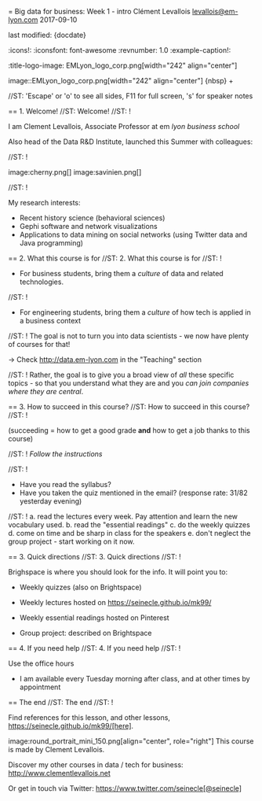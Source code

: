 = Big data for business: Week 1 - intro
Clément Levallois <levallois@em-lyon.com>
2017-09-10

last modified: {docdate}

:icons!:
:iconsfont:   font-awesome
:revnumber: 1.0
:example-caption!:

:title-logo-image: EMLyon_logo_corp.png[width="242" align="center"]

image::EMLyon_logo_corp.png[width="242" align="center"]
{nbsp} +

//ST: 'Escape' or 'o' to see all sides, F11 for full screen, 's' for speaker notes


== 1. Welcome!
//ST: Welcome!
//ST: !

I am Clement Levallois, Associate Professor at em *lyon business school*

Also head of the Data R&D Institute, launched this Summer with colleagues:

//ST: !

image:cherny.png[] image:savinien.png[]

//ST: !

My research interests:

- Recent history science (behavioral sciences)
- Gephi software and network visualizations
- Applications to data mining on social networks (using Twitter data and Java programming)

== 2. What this course is for
//ST: 2. What this course is for
//ST: !

- For business students, bring them a *culture* of data and related technologies.

//ST: !
- For engineering students, bring them a *culture* of how tech is applied in a business context

//ST: !
The goal is not to turn you into data scientists - we now have plenty of courses for that!

-> Check http://data.em-lyon.com in the "Teaching" section

//ST: !
Rather, the goal is to give you a broad view of *all* these specific topics - so that you understand what they are and you *can join companies where they are central*.

== 3. How to succeed in this course?
//ST: How to succeed in this course?
//ST: !

(succeeding = how to get a good grade __and__ how to get a job thanks to this course)

//ST: !
*Follow the instructions*

//ST: !

- Have you read the syllabus?
- Have you taken the quiz mentioned in the email? (response rate: 31/82 yesterday evening)


//ST: !
a. read the lectures every week. Pay attention and learn the new vocabulary used.
b. read the "essential readings"
c. do the weekly quizzes
d. come on time and be sharp in class for the speakers
e. don't neglect the group project - start working on it now.

== 3. Quick directions
//ST: 3. Quick directions
//ST: !

Brighspace is where you should look for the info. It will point you to:

- Weekly quizzes (also on Brightspace)
- Weekly lectures hosted on https://seinecle.github.io/mk99/
- Weekly essential readings hosted on Pinterest

- Group project: described on Brightspace


== 4. If you need help
//ST: 4. If you need help
//ST: !

Use the office hours

- I am available every Tuesday morning after class, and at other times by appointment

== The end
//ST: The end
//ST: !

Find references for this lesson, and other lessons, https://seinecle.github.io/mk99/[here].

image:round_portrait_mini_150.png[align="center", role="right"]
This course is made by Clement Levallois.

Discover my other courses in data / tech for business: http://www.clementlevallois.net

Or get in touch via Twitter: https://www.twitter.com/seinecle[@seinecle]
